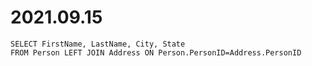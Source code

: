 # 2021.09.15
```
SELECT FirstName, LastName, City, State
FROM Person LEFT JOIN Address ON Person.PersonID=Address.PersonID
```
